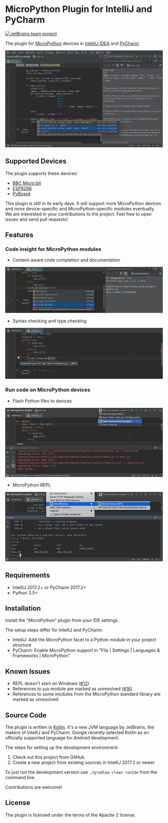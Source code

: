 # MicroPython Plugin for IntelliJ and PyCharm

[![JetBrains team project](http://jb.gg/badges/team.svg)](https://confluence.jetbrains.com/display/ALL/JetBrains+on+GitHub)

The plugin for [MicroPython](http://micropython.org/) devices in [IntelliJ IDEA](https://www.jetbrains.com/idea/) and
[PyCharm](https://www.jetbrains.com/pycharm/).

![Micro:bit development in IntelliJ](media/screenshot.png)


## Supported Devices

The plugin supports these devices:

* [BBC Micro:bit](https://github.com/vlasovskikh/intellij-micropython/wiki/BBC-Micro%3Abit)
* [ESP8266](https://github.com/vlasovskikh/intellij-micropython/wiki/ESP8266)
* [PyBoard](https://github.com/vlasovskikh/intellij-micropython/wiki/Pyboard)

This plugin is still in its early days. It will support more MicroPython devices and more
device-specific and MicroPython-specific modules eventually. We are interested in your
contributions to the project. Feel free to open issues and send pull requests!


## Features


### Code insight for MicroPython modules

* Context-aware code completion and documentation

![Code completion](media/code-completion.png)

* Syntax checking and type checking

![Type checking](media/type-checking.png)


### Run code on MicroPython devices

* Flash Python files to devices

![Run](media/run.png)

* MicroPython REPL

![REPL](media/repl.png)


## Requirements

* IntelliJ 2017.2+ or PyCharm 2017.2+
* Python 3.5+


## Installation

Install the "MicroPython" plugin from your IDE settings.

The setup steps differ for IntelliJ and PyCharm:

* IntelliJ: Add the MicroPython facet to a Python module in your project structure
* PyCharm: Enable MicroPython support in "File | Settings | Languages & Frameworks | MicroPython"


## Known Issues

* REPL doesn't start on Windows ([#12](https://github.com/vlasovskikh/intellij-micropython/issues/12))
* References to `pyb` module are marked as unresolved ([#16](https://github.com/vlasovskikh/intellij-micropython/issues/16))
* References to some modules from the MicroPython standard library are marked as unresolved


## Source Code

The plugin is written in [Kotlin](https://kotlinlang.org/). It's a new JVM language by JetBrains, the makers of
IntelliJ and PyCharm. Google recently selected Kotlin as an officially supported language for Android development.

The steps for setting up the development environment:

1. Check out this project from GitHub
2. Create a new project from existing sources in IntelliJ 2017.2 or newer

To just run the development version use `./gradlew clean runIde` from the command line.

Contributions are welcome!


## License

The plugin is licensed under the terms of the Apache 2 license.
